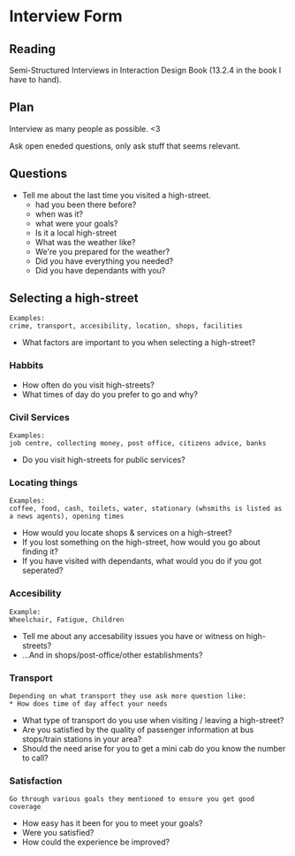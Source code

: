 # Interview Form

## Reading
Semi-Structured Interviews in Interaction Design Book (13.2.4 in the book I have to hand).

## Plan
Interview as many people as possible. <3 

Ask open eneded questions, only ask stuff that seems relevant.

## Questions
* Tell me about the last time you visited a high-street.
    * had you been there before? 
    * when was it? 
    * what were your goals? 
    * Is it a local high-street 
    * What was the weather like?
    * We're you prepared for the weather?
    * Did you have everything you needed?
    * Did you have dependants with you?


## Selecting a high-street
    Examples:
    crime, transport, accesibility, location, shops, facilities

* What factors are important to you when selecting a high-street?

### Habbits 
* How often do you visit high-streets?
* What times of day do you prefer to go and why?

### Civil Services

    Examples:
    job centre, collecting money, post office, citizens advice, banks
    
* Do you visit high-streets  for public services?


### Locating things
    Examples: 
    coffee, food, cash, toilets, water, stationary (whsmiths is listed as a news agents), opening times
    
* How would you locate shops & services on a high-street?
* If you lost something on the high-street, how would you go about finding it?
* If you have visited with dependants, what would you do if you got seperated?

### Accesibility

    Example: 
    Wheelchair, Fatigue, Children

* Tell me about any accesability issues you have or witness on high-streets? 
* …And in shops/post-office/other establishments?

### Transport
    Depending on what transport they use ask more question like:
    * How does time of day affect your needs

* What type of transport do you use when visiting / leaving a high-street?
* Are you satisfied by the quality of passenger information at bus stops/train stations in your area?
* Should the need arise for you to get a mini cab do you know the number to call?

### Satisfaction

    Go through various goals they mentioned to ensure you get good coverage

* How easy has it been for you to meet your goals?
* Were you satisfied?	
* How could the experience be improved?

    

